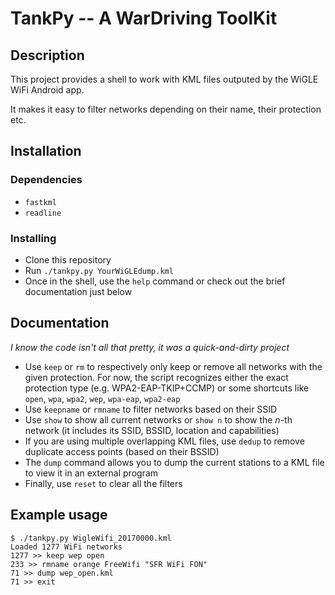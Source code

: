 # TankPy -- A WarDriving ToolKit

## Description

This project provides a shell to work with KML files outputed by the WiGLE WiFi Android app.

It makes it easy to filter networks depending on their name, their protection etc.

## Installation

### Dependencies

- `fastkml`
- `readline`

### Installing

- Clone this repository
- Run `./tankpy.py YourWiGLEdump.kml`
- Once in the shell, use the `help` command or check out the brief documentation just below

## Documentation

*I know the code isn't all that pretty, it was a quick-and-dirty project*

- Use `keep` or `rm` to respectively only keep or remove all networks with the given protection. For now, the script recognizes either the exact protection type (e.g. WPA2-EAP-TKIP+CCMP) or some shortcuts like `open`, `wpa`, `wpa2`, `wep`, `wpa-eap`, `wpa2-eap`
- Use `keepname` or `rmname` to filter networks based on their SSID
- Use `show` to show all current networks or `show n` to show the *n*-th network (it includes its SSID, BSSID, location and capabilities)
- If you are using multiple overlapping KML files, use `dedup` to remove duplicate access points (based on their BSSID)
- The `dump` command allows you to dump the current stations to a KML file to view it in an external program
- Finally, use `reset` to clear all the filters

## Example usage
```shell
$ ./tankpy.py WigleWifi_20170000.kml
Loaded 1277 WiFi networks
1277 >> keep wep open
233 >> rmname orange FreeWifi "SFR WiFi FON"
71 >> dump wep_open.kml
71 >> exit
```
